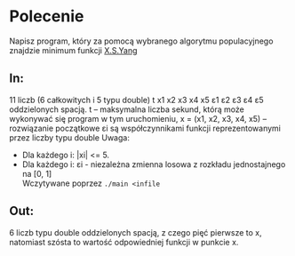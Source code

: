 # Polecenie
Napisz program, który za pomocą wybranego algorytmu populacyjnego znajdzie minimum funkcji [X.S.Yang](http://benchmarkfcns.xyz/benchmarkfcns/xinsheyangn1fcn.html)

## In:
11 liczb (6 całkowitych i 5 typu double) t x1 x2 x3 x4 x5 ε1 ε2 ε3 ε4 ε5 oddzielonych spacją.
t – maksymalna liczba sekund, którą może wykonywać się program w tym uruchomieniu,
x = (x1, x2, x3, x4, x5) – rozwiązanie początkowe
εi są współczynnikami funkcji reprezentowanymi przez liczby typu double
Uwaga:
* Dla każdego i: |xi| <= 5.
* Dla każdego i: εi - niezależna zmienna losowa z rozkładu jednostajnego na [0, 1]</br>
Wczytywane poprzez `./main <infile`

## Out: 
6 liczb typu double oddzielonych spacją, z czego pięć pierwsze to x, natomiast szósta to wartość odpowiedniej funkcji w punkcie x.
